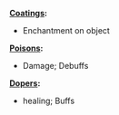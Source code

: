 <u><b>Coatings</u>:</b>
- Enchantment on object

<u><b>Poisons</u>:</b>
- Damage; Debuffs

<u><b>Dopers</u>:</b>
- healing; Buffs